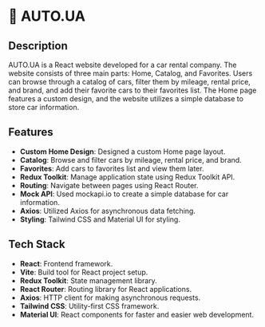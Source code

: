 # 🚗 AUTO.UA

## Description

AUTO.UA is a React website developed for a car rental company. The website consists of three main parts: Home, Catalog, and Favorites. Users can browse through a catalog of cars, filter them by mileage, rental price, and brand, and add their favorite cars to their favorites list. The Home page features a custom design, and the website utilizes a simple database to store car information.

## Features

- **Custom Home Design**: Designed a custom Home page layout.
- **Catalog**: Browse and filter cars by mileage, rental price, and brand.
- **Favorites**: Add cars to favorites list and view them later.
- **Redux Toolkit**: Manage application state using Redux Toolkit API.
- **Routing**: Navigate between pages using React Router.
- **Mock API**: Used mockapi.io to create a simple database for car information.
- **Axios**: Utilized Axios for asynchronous data fetching.
- **Styling**: Tailwind CSS and Material UI for styling.

## Tech Stack

- **React**: Frontend framework.
- **Vite**: Build tool for React project setup.
- **Redux Toolkit**: State management library.
- **React Router**: Routing library for React applications.
- **Axios**: HTTP client for making asynchronous requests.
- **Tailwind CSS**: Utility-first CSS framework.
- **Material UI**: React components for faster and easier web development.
